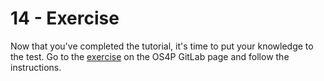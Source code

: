 # 14 - Exercise

Now that you've completed the tutorial, it's time to put your knowledge to the test. Go to the [exercise](https://git.science.uu.nl/os4p24/OS4P/-/blob/main/Resources/_template_week2_Haikus.md?ref_type=heads) on the OS4P GitLab page and follow the instructions.
